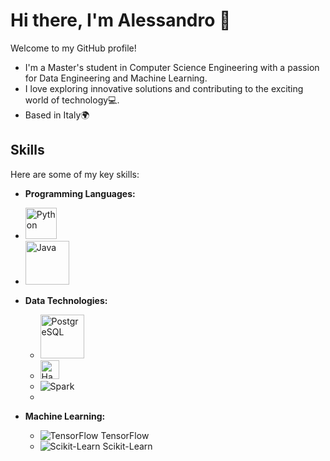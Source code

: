 # Hi there, I'm Alessandro 👋

Welcome to my GitHub profile!
- I'm a Master's student in Computer Science Engineering with a passion for Data Engineering and Machine Learning.
- I love exploring innovative solutions and contributing to the exciting world of technology💻.
- Based in Italy🌍

## Skills

Here are some of my key skills:

- **Programming Languages:**
- <img src="https://upload.wikimedia.org/wikipedia/commons/c/c3/Python-logo-notext.svg" alt="Python" width="50"/>
- <img src="https://logowik.com/content/uploads/images/java1655.logowik.com.webp" alt="Java" width="70"/>

- **Data Technologies:**
  - <img src="https://www.postgresql.org/media/img/about/press/elephant.png" alt="PostgreSQL" width="70"/>
  - <img src="https://upload.wikimedia.org/wikipedia/commons/3/38/Hadoop_logo_new.svg" alt="Hadoop" width="30"/>
  - ![Spark](https://www.example.com/spark-logo.png)
  - 

- **Machine Learning:**
  - ![TensorFlow](https://www.example.com/tensorflow-logo.png) TensorFlow
  - ![Scikit-Learn](https://www.example.com/scikit-learn-logo.png) Scikit-Learn

<!--
**AlessandroPesare/AlessandroPesare** is a ✨ _special_ ✨ repository because its `README.md` (this file) appears on your GitHub profile.

Here are some ideas to get you started:

- 🔭 I’m currently working on ...
- 🌱 I’m currently learning ...
- 👯 I’m looking to collaborate on ...
- 🤔 I’m looking for help with ...
- 💬 Ask me about ...
- 📫 How to reach me: ...
- 😄 Pronouns: ...
- ⚡ Fun fact: ...
-->

